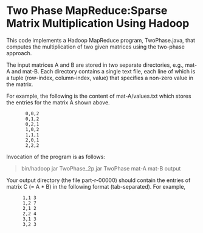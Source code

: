 # Two Phase MapReduce:Sparse Matrix Multiplication Using Hadoop
This code implements a Hadoop MapReduce program, TwoPhase.java, that computes the multiplication of two given matrices using the two-phase approach.

The input matrices A and B are stored in two separate directories, e.g., mat-A and mat-B. Each directory contains a single text file, each line of which is a tuple (row-index, column-index, value) that specifies a non-zero value in the matrix.

For example, the following is the content of mat-A/values.txt which stores the entries for the matrix A shown above.

           0,0,2
           0,1,2
           0,2,1
           1,0,2
           1,1,1
           2,0,1
           2,2,2
           
Invocation of the program is as follows:

> bin/hadoop jar TwoPhase_2p.jar TwoPhase mat-A mat-B output

Your output directory (the file part-r-00000) should contain the entries of matrix C (= A * B) in the following format (tab-separated). For example,

          1,1 3
          1,2 7
          2,1 2
          2,2 4
          3,1 3
          3,2 3
